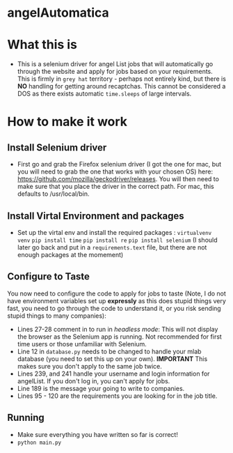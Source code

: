# angelAutomatica

# What this is
- This is a selenium driver for angel List jobs that will automatically go through the website and apply for jobs based on your requirements. This is firmly in `grey hat` territory - perhaps not entirely kind, but there is **NO** handling for getting around recaptchas. This cannot be considered a DOS as there exists automatic `time.sleeps` of large intervals.

# How to make it work
## Install Selenium driver
  - First go and grab the Firefox selenium driver (I got the one for mac, but you will need to grab the one that works with your chosen OS) here: https://github.com/mozilla/geckodriver/releases. You will then need to make sure that you place the driver in the correct path. For mac, this defaults to /usr/local/bin.
## Install Virtal Environment and packages
  - Set up the virtal env and install the required packages : `virtualvenv venv`
  `pip install time`
  `pip install re`
  `pip install selenium`
  (I should later go back and put in a `requirements.text` file, but there are not enough packages at the momement)
## Configure to Taste
  You now need to configure the code to apply for jobs to taste (Note, I do not have environment variables set up **expressly** as this does stupid things very fast, you need to go through the code to understand it, or you risk sending stupid things to many companies):
  - Lines 27-28 comment in to run in *headless mode*: This will not display the browser as the Selenium app is running. Not recommended for first time users or those unfamiliar with Selenium.
  - Line 12 in `database.py` needs to be changed to handle your mlab database (you need to set this up on your own). **IMPORTANT** This makes sure you don't apply to the same job twice.
  - Lines 239, and 241 handle your username and login information for angelList. If you don't log in, you can't apply for jobs.
  - Line 189 is the message your going to write to companies.
  - Lines 95 - 120 are the requirements you are looking for in the job title.
## Running
  - Make sure everything you have written so far is correct!
  - `python main.py`
